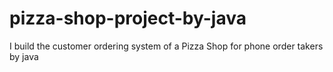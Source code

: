 # pizza-shop-project-by-java
I build the customer ordering system of a Pizza Shop for phone order takers by java
